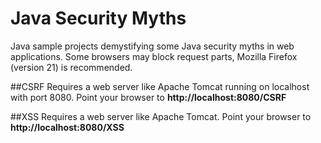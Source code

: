 Java Security Myths
=================

Java sample projects demystifying some Java security myths in web applications. Some browsers may block request parts, Mozilla Firefox (version 21) is recommended.

##CSRF
Requires a web server like Apache Tomcat running on localhost with port 8080. Point your browser to **http://localhost:8080/CSRF**

##XSS
Requires a web server like Apache Tomcat. Point your browser to **http://localhost:8080/XSS**
